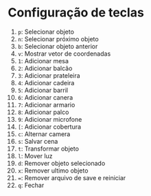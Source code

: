 # Configuração de teclas

1. `p`: Selecionar objeto
2. `n`: Selecionar próximo objeto
3. `b`: Selecionar objeto anterior
4. `v`: Mostrar vetor de coordenadas
5. `1`: Adicionar mesa
6. `2`: Adicionar balcão
7. `3`: Adicionar prateleira
8. `4`: Adicionar cadeira
9. `5`: Adicionar barril
10. `6`: Adicionar canera
11. `7`: Adicionar armario
12. `8`: Adicionar palco
13. `9`: Adicionar microfone
14. `[`: Adicionar cobertura
15. `c`: Alternar camera
16. `s`: Salvar cena
17. `t`: Transformar objeto
18. `l`: Mover luz
19. `d`: Remover objeto selecionado
20. `x`: Remover ultimo objeto
21. `=`: Remover arquivo de save e reiniciar
22. `q`: Fechar
